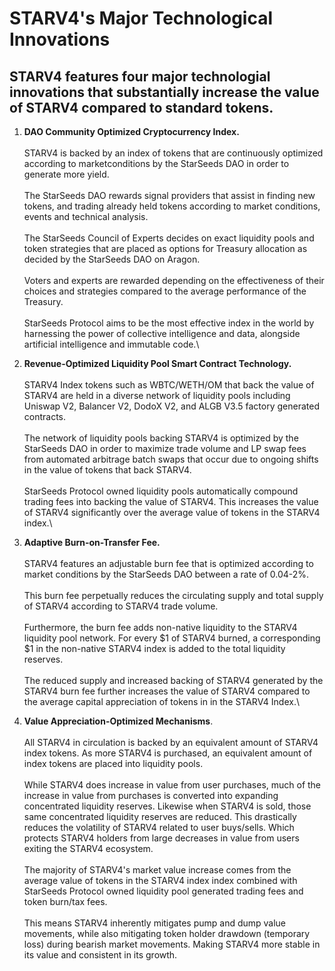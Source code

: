 # STARV4's Major Technological Innovations

## STARV4 features four major technologial innovations that substantially increase the value of STARV4 compared to standard tokens.

1. **DAO Community Optimized Cryptocurrency Index.**\
   \
   STARV4 is backed by an index of tokens that are continuously optimized according to marketconditions by the StarSeeds DAO in order to generate more yield. \
   \
   The StarSeeds DAO rewards signal providers that assist in finding new tokens, and trading already held tokens according to market conditions, events and technical analysis.\
   \
   The StarSeeds Council of Experts decides on exact liquidity pools and token strategies that are placed as options for Treasury allocation as decided by the StarSeeds DAO on Aragon. \
   \
   Voters and experts are rewarded depending on the effectiveness of their choices and strategies compared to the average performance of the Treasury. \
   \
   StarSeeds Protocol aims to be the most effective index in the world by harnessing the power of collective intelligence and data, alongside artificial intelligence and immutable code.\

2. **Revenue-Optimized Liquidity Pool Smart Contract Technology.** \
   \
   STARV4 Index tokens such as WBTC/WETH/OM that back the value of STARV4 are held in a diverse network of liquidity pools including Uniswap V2, Balancer V2, DodoX V2, and ALGB V3.5 factory generated contracts.\
   \
   The network of liquidity pools backing STARV4 is optimized by the StarSeeds DAO in order to maximize trade volume and LP swap fees from automated arbitrage batch swaps that occur due to ongoing shifts in the value of tokens that back STARV4. \
   \
   StarSeeds Protocol owned liquidity pools automatically compound trading fees into backing the value of STARV4. This increases the value of  STARV4 significantly over the average value of tokens in the STARV4 index.\

3. **Adaptive Burn-on-Transfer Fee.**\
   \
   STARV4 features an adjustable burn fee that is optimized according to market conditions by the StarSeeds DAO between a rate of 0.04-2%.\
   \
   This burn fee perpetually reduces the circulating supply and total supply of STARV4 according to STARV4 trade volume. \
   \
   Furthermore, the burn fee adds non-native liquidity to the STARV4 liquidity pool network. For every $1 of STARV4 burned, a corresponding $1 in the non-native STARV4 index is added to the total liquidity reserves.\
   \
   The reduced supply and increased backing of STARV4 generated by the STARV4 burn fee further increases the value of STARV4 compared to the average capital appreciation of tokens in in the STARV4 Index.\

4. **Value Appreciation-Optimized Mechanisms**.\
   \
   All STARV4 in circulation is backed by an equivalent amount of STARV4 index tokens. As more STARV4 is purchased, an equivalent amount of index tokens are placed into liquidity pools.\
   \
   While STARV4 does increase in value from user purchases, much of the increase in value from purchases is converted into expanding concentrated liquidity reserves. Likewise when STARV4 is sold, those same concentrated liquidity reserves are reduced. This drastically reduces the volatility of STARV4 related to user buys/sells. Which protects STARV4 holders from large decreases in value from users exiting the STARV4 ecosystem.\
   \
   The majority of STARV4's market value increase comes from the average value of tokens in the STARV4 index index combined with StarSeeds Protocol owned liquidity pool generated trading fees and token burn/tax fees.\
   \
   This means STARV4 inherently mitigates pump and dump value movements, while also mitigating token holder drawdown (temporary loss) during bearish market movements. Making STARV4 more stable in its value and consistent in its growth.
